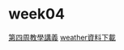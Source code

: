 # week04
[第四周教學講義](https://littlefish0331.github.io/2018NCCU_R/week04/Rmarkdown.html)
[weather資料下載](https://reurl.cc/bkL5X)
